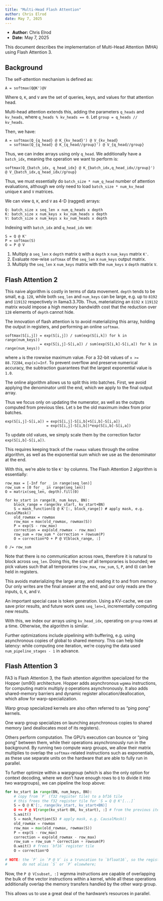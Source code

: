 ```yaml
---
title: "Multi-Head Flash Attention" 
author: Chris Elrod
date: May 7, 2025
---
```


- **Author:** Chris Elrod
- **Date:** May 7, 2025

This document describes the implementation of Multi-Head Attention (MHA) using
Flash Attention 3.

## Background

The self-attention mechanism is defined as:

```none
A = softmax(Q@K')@V
```

Where `Q`, `K`, and `V` are the set of queries, keys, and values for that
attention head.

Multi-head attention extends this, adding the parameters `q_heads` and
`kv_heads`, where `q_heads % kv_heads == 0`. Let `group = q_heads // kv_heads`.

Then, we have:

```none
A = softmax(Q_{q_head} @ K_{kv_head}') @ V_{kv_head} 
  = softmax(Q_{q_head} @ K_{q_head//group}') @ V_{q_head//group}
```

Thus, we can index arrays using only `q_head`.  We additionally have a
`batch_idx`, meaning the operation we want to perform is:

```none
softmax(Q_{batch_idx, q_head_idx} @ K_{batch_idx,q_head_idx//group}') @ V_{batch_idx,q_head_idx//group}
```

Thus, we must essentially do `batch_size * num_q_head` number of attention
evaluations, although we only need to load `batch_size * num_kv_head` unique
`K` and `V` matrices.

We can view `Q`, `K`, and `V` as 4-D (ragged) arrays:

```none
Q: batch_size x seq_len x num_q_heads x depth
K: batch_size x num_keys x kv_num_heads x depth
V: batch_size x num_keys x kv_num_heads x depth
```

Indexing with `batch_idx` and `q_head_idx` we:

```none
S = Q @ K'
P = softmax(S)
O = P @ V
```

1. Multiply a `seq_len` x `depth` matrix `Q` with a `depth` x `num_keys` matrix
   `K'`.
2. Evaluate row-wise `softmax` of the `seq_len` x `num_keys` output matrix.
3. Multiply the `seq_len` x `num_keys` matrix with the `num_keys` x `depth`
   matrix `V`.

## Flash Attention 2

This naive algorithm is costly in terms of data movement. `depth` tends to be
small, e.g. `128`, while both `seq_len` and `num_keys` can be large, e.g. up to
`8192` and `119132` respectively in llama3.3.70b. Thus, materializing an `8192`
x `119132` matrix would impose a high memory bandwidth cost that the reduction
over `128` elements of `depth` cannot hide.

The innovation of flash attention is to avoid materializing this array, holding
the output in registers, and performing an online `softmax`.

```none
softmax(S[i,j]) = exp(S[i,j]) / sum(exp(S[i,k]) for k in range(num_keys))
                = exp(S[i,j]-S[i,a]) / sum(exp(S[i,k]-S[i,a]) for k in range(num_keys))
```

where `a` is the rowwise maximum value. For a 32-bit values of `x >= 88.72284`,
`exp(x)=Inf`. To prevent overflow and preserve numerical accuracy, the
subtraction guarantees that the largest exponential value is `1.0`.

The online algorithm allows us to split this into batches. First, we avoid
applying the denominator until the end, which we apply to the final output
array.

Thus we focus only on updating the numerator, as well as the outputs computed
from previous tiles. Let `b` be the old maximum index from prior batches.

```none
exp(S[i,j]-S[i,a]) = exp(S[i,j]-S[i,b]+S[i,b]-S[i,a])
                   = exp(S[i,j]-S[i,b])*exp(S[i,b]-S[i,a])
```

To update old values, we simply scale them by the
correction factor `exp(S[i,b]-S[i,a])`.

This requires keeping track of the `rowmax` values through the online algorithm,
as well as the exponential sum which we use as the denominator at the end.

With this, we’re able to tile `K'` by columns. The Flash Attention 2 algorithm
is essentially:

```mojo
row_max = [-Inf for _ in range(seq_len)]
row_sum = [0 for _ in range(seq_len)]
O = matrix(seq_len, depth).fill(0)

for kv_start in range(0, num_keys, BN):
    block_range = range(kv_start, kv_start+BN)
    S = mask_function(Q @ K'[:, block_range]) # apply mask, e.g. CausalMask()
    old_rowmax = rowmax
    row_max = max(old_rowmax, rowmax(S))
    P = exp(S - row_max)
    correction = exp(old_rowmax - row_max)
    row_sum = row_sum * correction + rowsum(P)
    O = correction*O + P @ V[block_range, :]
    
O /= row_sum
```

Note that there is no communication across rows, therefore it is natural to
block across `seq_len`. Doing this, the size of all temporaries is bounded; we
pick values such that all temporaries (`row_max`, `row_sum`, `S`, `P`, and `O`)
can be held in registers.

This avoids materializing the large array, and reading it to and from memory.
Our only writes are the final answer at the end, and our only reads are the
inputs, `Q`, `K`, and `V`.

An important special case is token generation. Using a KV-cache, we can save
prior results, and future work uses `seq_len=1`, incrementally computing new
results.

With this, we index our arrays using `kv_head_idx`, operating on `group` rows
at a time. Otherwise, the algorithm is similar.

Further optimizations include pipelining with buffering, e.g. using
asynchronous copies of global to shared memory. This can help hide latency:
while computing one iteration, we’re copying the data used
`num_pipeline_stages - 1` in advance.

## Flash Attention 3

FA3 is Flash Attention 3, the flash attention algorithm specialized for the
Hopper (sm90) architecture. Hopper adds asynchronous `wgmma` instructions, for
computing matrix multiply `@` operations asynchronously. It also adds
shared-memory barriers and dynamic register allocation/deallocation, which
allow for warp-specialization.

Warp group specialized kernels are also often referred to as “ping pong”
kernels.

One warp group specializes on launching asynchronous copies to shared memory
(and deallocates most of its registers).

Others perform computation. The GPU’s execution can bounce or “ping pong”
between them, while their operations asynchronously run in the background. By
running two compute warp groups, we allow their matrix multiplies to overlap
the `softmax`-related instructions such as exponentials, as these use separate
units on the hardware that are able to fully run in parallel.

To further optimize within a warpgroup (which is also the only option for
context decoding, where we don’t have enough rows to `Q` to divide it into two
warpgroups), we can pipeline the loop above:

```python
for kv_start in range(BN, num_keys, BN):
    # copy from `P` (f32 register tile) to a bf16 tile
    # this frees the f32 register tile for `S = Q @ K'[...]`
    S = Q @ K'[:, range(kv_start, kv_start+BN)]
    O += P @ V[range(kv_start-BN, kv_start), :] # from the previous iteration!
    S.wait()
    S = mask_function(S) # apply mask, e.g. CausalMask()
    old_rowmax = rowmax
    row_max = max(old_rowmax, rowmax(S))
    P = exp(S - row_max)
    correction = exp(old_rowmax - row_max)
    row_sum = row_sum * correction + rowsum(P)
    O.wait() # frees `bf16` register tile
    O = correction*O
    
# NOTE: the `P` in `P @ V` is a truncation to `bfloat16`, so the registers
#       do not alias `S` or `P` elsewhere; 
```

Now, the `P @ V[subset, :]` wgmma instructions are capable of overlapping the
bulk of the vector instructions within a kernel, while all these operations
additionally overlap the memory transfers handled by the other warp group.

This allows us to use a great deal of the hardware’s resources in parallel.
